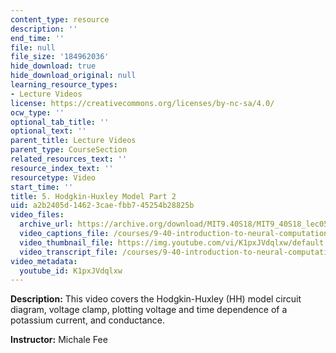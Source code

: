 ```yaml
---
content_type: resource
description: ''
end_time: ''
file: null
file_size: '184962036'
hide_download: true
hide_download_original: null
learning_resource_types:
- Lecture Videos
license: https://creativecommons.org/licenses/by-nc-sa/4.0/
ocw_type: ''
optional_tab_title: ''
optional_text: ''
parent_title: Lecture Videos
parent_type: CourseSection
related_resources_text: ''
resource_index_text: ''
resourcetype: Video
start_time: ''
title: 5. Hodgkin-Huxley Model Part 2
uid: a2b2405d-1462-3cae-fbb7-45254b28825b
video_files:
  archive_url: https://archive.org/download/MIT9.40S18/MIT9_40S18_lec05_300k.mp4
  video_captions_file: /courses/9-40-introduction-to-neural-computation-spring-2018/8653b5290e5751dea7648c54c14ee62f_K1pxJVdqlxw.vtt
  video_thumbnail_file: https://img.youtube.com/vi/K1pxJVdqlxw/default.jpg
  video_transcript_file: /courses/9-40-introduction-to-neural-computation-spring-2018/e5a882fe620f3ef9473319d10cf82220_K1pxJVdqlxw.pdf
video_metadata:
  youtube_id: K1pxJVdqlxw
---
```


**Description:** This video covers the Hodgkin-Huxley (HH) model circuit diagram, voltage clamp, plotting voltage and time dependence of a potassium current, and conductance.

**Instructor:** Michale Fee

